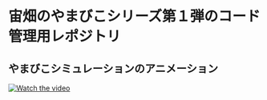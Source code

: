 # 宙畑のやまびこシリーズ第１弾のコード管理用レポジトリ

## やまびこシミュレーションのアニメーション

[![Watch the video](https://img.youtube.com/vi/BDhsPkKGvvE/hqdefault.jpg)](https://www.youtube.com/watch?v=BDhsPkKGvvE)
